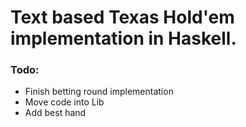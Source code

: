 # Text based Texas Hold'em implementation in Haskell.

### Todo:
- Finish betting round implementation
- Move code into Lib
- Add best hand


